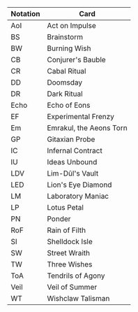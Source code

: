 | Notation  | Card                    |
| --------- | ----------------------- |
| AoI       | Act on Impulse          |
| BS        | Brainstorm              |
| BW        | Burning Wish            |
| CB        | Conjurer's Bauble       |
| CR        | Cabal Ritual            |
| DD        | Doomsday                |
| DR        | Dark Ritual             |
| Echo      | Echo of Eons            |
| EF        | Experimental Frenzy     |
| Em        | Emrakul, the Aeons Torn |
| GP        | Gitaxian Probe          |
| IC        | Infernal Contract       |
| IU        | Ideas Unbound           |
| LDV       | Lim-Dûl's Vault         |
| LED       | Lion's Eye Diamond      |
| LM        | Laboratory Maniac       |
| LP        | Lotus Petal             |
| PN        | Ponder                  |
| RoF       | Rain of Filth           |
| SI        | Shelldock Isle          |
| SW        | Street Wraith           |
| TW        | Three Wishes            |
| ToA       | Tendrils of Agony       |
| Veil      | Veil of Summer          |
| WT        | Wishclaw Talisman       |
